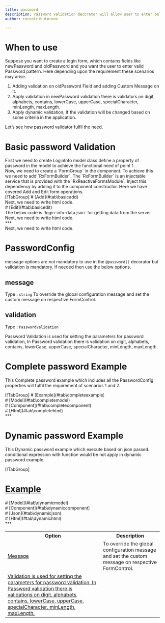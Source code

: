 ```yaml
---
title: password  
description: Password validation decorator will allow user to enter only the input according to correct password validation format.
author: rxcontributorone

---
```

# When to use
Suppose you want to create a login form, which contains fields like newPassword and oldPassword and you want the user to enter valid Password pattern. Here depending upon the requirement these scenarios may arise.	
<ol>
   <li>Adding validation on oldPassword Field and adding  Custom Message on it.</li>
   <li>Apply validation in newPassword validation there is validators on digit, alphabets, contains, lowerCase, upperCase, specialCharacter,        minLength, maxLength.</li>
   <li>Apply dynamic validation, If the validation will be changed based on some criteria in the application.</li>
</ol>
Let’s see how password validator fulfil the need.

# Basic password Validation
<data-scope scope="['decorator']">
First we need to create LoginInfo model class define a property of password in the model to achieve the functional need of point 1.
<div component="app-code" key="password-add-model"></div> 
</data-scope>
Now, we need to create a `FormGroup` in the component. To achieve this we need to add `RxFormBuilder`. The `RxFormBuilder` is an injectable service that is provided with the `RxReactiveFormsModule`. Inject this dependency by adding it to the component constructor.
Here we have covered Add and Edit form operations.

<data-scope scope="['decorator']">
<div component="app-tabs" key="basic-operations"></div>
[!TabGroup]
# [Add](#tab\basicadd)
<div component="app-code" key="password-add-component"></div> 
Next, we need to write html code.
<div component="app-code" key="password-add-html"></div> 
<div component="app-password-add" title="password Decorator for add Example"></div>
# [Edit](#tab\basicedit)
<div component="app-code" key="password-edit-component"></div>
The below code is `login-info-data.json` for getting data from the server 
<div component="app-code" key="data-password"></div> 
Next, we need to write html code.
<div component="app-code" key="password-edit-html"></div> 
<div component="app-password-add" title="password Decorator for edit Example"></div>
***
</data-scope>

<data-scope scope="['validator','templateDriven']">
<div component="app-code" key="password-add-component"></div> 
Next, we need to write html code.
<div component="app-code" key="password-add-html"></div> 
<div component="app-password-add" title="password Decorator for add Example"></div>
</data-scope>

# PasswordConfig 
message options are not mandatory to use in the `@password()` decorator but validation is mandatory. If needed then use the below options.

<table class="table table-bordered table-striped">
<tr><th>Option</th><th>Description</th></tr>
<tr><td><a href="#message" (click)='scrollTo("#message")' title="message">Message</a></td><td>To override the global configuration message and set the custom message on respective FormControl.</td></tr>
<tr><td><a href="#validation" (click)='scrollTo("#validation")'  title="validation"> Validation is used for setting the parameters for password validation, In Password validation there is validations on digit, alphabets, contains, lowerCase, upperCase, specialCharacter, minLength, maxLength.</td></tr>

## message 
Type :  `string` 
To override the global configuration message and set the custom message on respective FormControl.

<div component="app-code" key="password-messageExample-model"></div> 
<div component="app-example-runner" ref-component="app-password-message" title="password decorators with message" key="message"></div>

## validation 
Type :  `PasswordValidation`

Password Validation is used for setting the parameters for password validation, In Password validation there is validation on digit, alphabets, contains, lowerCase, upperCase, specialCharacter, minLength, maxLength.

<div component="app-code" key="password-validationExample-model"></div> 
<div component="app-example-runner" ref-component="app-password-validation" title="password decorators with validation" key="validation"></div>

# Complete password Example

This Complete password example which includes all the PasswordConfig properties will fulfil the requirement of scenarios 1 and 2.

<div component="app-tabs" key="complete"></div>
[!TabGroup]
# [Example](#tab\completeexample)
<div component="app-password-complete"></div>
<data-scope scope="['decorator']">
# [Model](#tab\completemodel)
<div component="app-code" key="password-complete-model"></div> 
</data-scope>
# [Component](#tab\completecomponent)
<div component="app-code" key="password-complete-component"></div> 
# [Html](#tab\completehtml)
<div component="app-code" key="password-complete-html"></div> 
***

# Dynamic password Example

This Dynamic password example which execute based on json passed. conditional expression with function would be not apply in dynamic password example. 

<div component="app-tabs" key="dynamic"></div>

[!TabGroup]
# [Example](#tab\dynamicexample)
<div component="app-password-dynamic"></div>
<data-scope scope="['decorator']">
# [Model](#tab\dynamicmodel)
<div component="app-code" key="password-dynamic-model"></div>
</data-scope>
# [Component](#tab\dynamiccomponent)
<div component="app-code" key="password-dynamic-component"></div>
# [Json](#tab\dynamicjson)
<div component="app-code" key="password-dynamic-json"></div>
# [Html](#tab\dynamichtml)
<div component="app-code" key="password-dynamic-html"></div> 
***